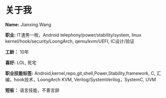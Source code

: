 # 关于我
  **Name:** Jianxing.Wang

  **职业:** IT渣男一枚，Android telephony/power/stability/system, linux kernel/hook/security/LoongArch, qemu/kvm/UEFI, IC设计/验证 

  **工龄：** 10年

  **喜好:** LOL, 死宅

  **职业技能标签:** Android,kernel,repo,git,shell,Power,Stability,framework, C, 汇编，hook技术，LoongArch KVM, Verilog/SystemVerilog，SystemC, UVM

  **短板：** 语言技能，不善言辞

